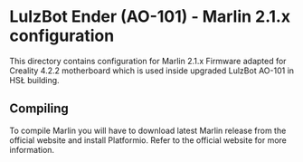 # LulzBot Ender (AO-101) - Marlin 2.1.x configuration

This directory contains configuration for Marlin 2.1.x Firmware adapted for Creality 4.2.2 motherboard which is used inside upgraded LulzBot AO-101 in HSŁ building. 

## Compiling
To compile Marlin you will have to download latest Marlin release from the official website and install Platformio. Refer to the official website for more information. 
